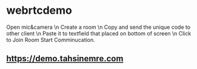 # webrtcdemo

Open mic&camera \n
Create a room \n
Copy and send the unique code to other client \n
Paste it to textfield that placed on bottom of screen \n
Click to Join Room
Start Comminucation.

## https://demo.tahsinemre.com
